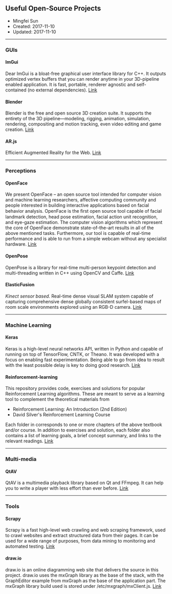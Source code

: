 ## Useful Open-Source Projects

* Mingfei Sun
* Created: 2017-11-10
* Updated: 2017-11-10

--- 
### GUIs

#### ImGui
Dear ImGui is a bloat-free graphical user interface library for C++. It outputs optimized vertex buffers that you can render anytime in your 3D-pipeline enabled application. It is fast, portable, renderer agnostic and self-contained (no external dependencies).
[Link](https://github.com/ocornut/imgui)

#### Blender
Blender is the free and open source 3D creation suite. It supports the entirety of the 3D pipeline—modeling, rigging, animation, simulation, rendering, compositing and motion tracking, even video editing and game creation.
[Link](https://www.blender.org/)

#### AR.js
Efficient Augmented Reality for the Web. 
[Link](https://github.com/jeromeetienne/AR.js)

---
### Perceptions

#### OpenFace
We present OpenFace – an open source tool intended for computer vision and machine learning researchers, affective computing community and people interested in building interactive applications based on facial behavior analysis. OpenFace is the ﬁrst open source tool capable of facial landmark detection, head pose estimation, facial action unit recognition, and eye-gaze estimation. The computer vision algorithms which represent the core of OpenFace demonstrate state-of-the-art results in all of the above mentioned tasks. Furthermore, our tool is capable of real-time performance and is able to run from a simple webcam without any specialist hardware. [Link](https://github.com/mingfeisun/OpenFace)

#### OpenPose
OpenPose is a library for real-time multi-person keypoint detection and multi-threading written in C++ using OpenCV and Caffe. [Link](https://github.com/CMU-Perceptual-Computing-Lab/openpose)

#### ElasticFusion
*Kinect sensor based*. Real-time dense visual SLAM system capable of capturing comprehensive dense globally consistent surfel-based maps of room scale environments explored using an RGB-D camera. 
[Link](https://github.com/mp3guy/ElasticFusion)

---
### Machine Learning

#### Keras
Keras is a high-level neural networks API, written in Python and capable of running on top of TensorFlow, CNTK, or Theano. It was developed with a focus on enabling fast experimentation. Being able to go from idea to result with the least possible delay is key to doing good research. [Link](https://github.com/fchollet/keras)

#### Reinforcement-learning
This repository provides code, exercises and solutions for popular Reinforcement Learning algorithms. These are meant to serve as a learning tool to complement the theoretical materials from
* Reinforcement Learning: An Introduction (2nd Edition)
* David Silver's Reinforcement Learning Course

Each folder in corresponds to one or more chapters of the above textbook and/or course. In addition to exercises and solution, each folder also contains a list of learning goals, a brief concept summary, and links to the relevant readings.
[Link](https://github.com/dennybritz/reinforcement-learning)

---

### Multi-media

#### QtAV 
QtAV is a multimedia playback library based on Qt and FFmpeg. It can help you to write a player with less effort than ever before.
[Link](https://github.com/wang-bin/QtAV)

---

### Tools

#### Scrapy
Scrapy is a fast high-level web crawling and web scraping framework, used to crawl websites and extract structured data from their pages. It can be used for a wide range of purposes, from data mining to monitoring and automated testing. 
[Link](https://github.com/scrapy/scrapy)

#### draw.io
draw.io is an online diagramming web site that delivers the source in this project. draw.io uses the mxGraph library as the base of the stack, with the GraphEditor example from mxGraph as the base of the application part. The mxGraph library build used is stored under /etc/mxgraph/mxClient.js. 
[Link](https://github.com/jgraph/drawio)

